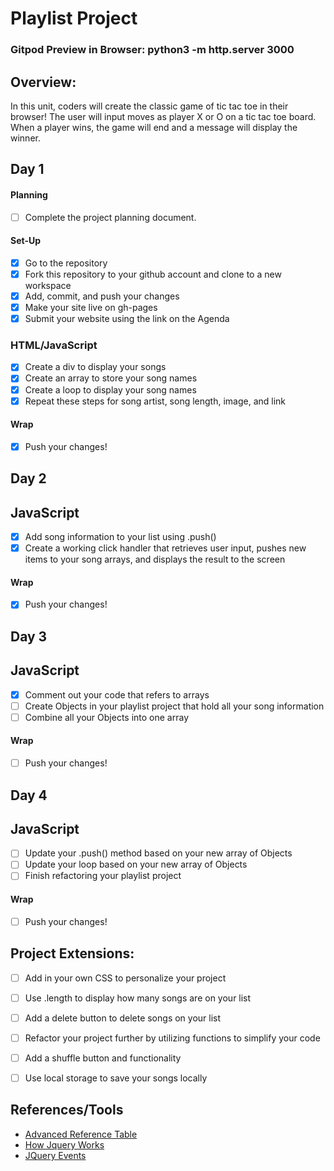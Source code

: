 # Playlist Project

### Gitpod Preview in Browser: python3 -m http.server 3000

## Overview:
In this unit, coders will create the classic game of tic tac toe in their browser! The user will input moves as player X or O on a tic tac toe board. When a player wins, the game will end and a message will display the winner.

## Day 1

#### Planning
- [ ] Complete the project planning document.
#### Set-Up
- [x] Go to the repository
- [x] Fork this repository to your github account and clone to a new workspace
- [x] Add, commit, and push your changes
- [x] Make your site live on gh-pages
- [x] Submit your website using the link on the Agenda

### HTML/JavaScript
- [x] Create a div to display your songs
- [x] Create an array to store your song names
- [x] Create a loop to display your song names
- [x] Repeat these steps for song artist, song length, image, and link

#### Wrap
- [x] Push your changes!

## Day 2

## JavaScript
- [x] Add song information to your list using .push()
- [x] Create a working click handler that retrieves user input, pushes new items to your song arrays, and displays the result to the screen

#### Wrap
- [x] Push your changes!

## Day 3

## JavaScript
- [x] Comment out your code that refers to arrays
- [ ] Create Objects in your playlist project that hold all your song information
- [ ] Combine all your Objects into one array

#### Wrap
- [ ] Push your changes!

## Day 4

## JavaScript

- [ ] Update your .push() method based on your new array of Objects
- [ ] Update your loop based on your new array of Objects
- [ ] Finish refactoring your playlist project

#### Wrap
- [ ] Push your changes!

## Project Extensions:
- [ ] Add in your own CSS to personalize your project
- [ ] Use .length to display how many songs are on your list
- [ ] Add a delete button to delete songs on your list
- [ ] Refactor your project further by utilizing functions to simplify your code
- [ ] Add a shuffle button and functionality
- [ ] Use local storage to save your songs locally


## References/Tools
* [Advanced Reference Table](https://docs.google.com/document/d/1SElvLDvtVOoYZJyR5XbCQJWbSTxyChDiQkz7n3c63Go/preview)
* [How Jquery Works](http://learn.jquery.com/about-jquery/how-jquery-works/)
* [JQuery Events](http://api.jquery.com/category/events/)
